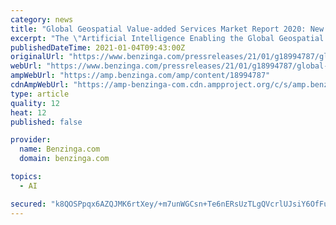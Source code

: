 ```yaml
---
category: news
title: "Global Geospatial Value-added Services Market Report 2020: New Products Integrating AI Models Create Growth Opportunities"
excerpt: "The \"Artificial Intelligence Enabling the Global Geospatial Value-added Services Market\" report has been added"
publishedDateTime: 2021-01-04T09:43:00Z
originalUrl: "https://www.benzinga.com/pressreleases/21/01/g18994787/global-geospatial-value-added-services-market-report-2020-new-products-integrating-ai-models-creat"
webUrl: "https://www.benzinga.com/pressreleases/21/01/g18994787/global-geospatial-value-added-services-market-report-2020-new-products-integrating-ai-models-creat"
ampWebUrl: "https://amp.benzinga.com/amp/content/18994787"
cdnAmpWebUrl: "https://amp-benzinga-com.cdn.ampproject.org/c/s/amp.benzinga.com/amp/content/18994787"
type: article
quality: 12
heat: 12
published: false

provider:
  name: Benzinga.com
  domain: benzinga.com

topics:
  - AI

secured: "k8QOSPpqx6AZQJMK6rtXey/+m7unWGCsn+Te6nERsUzTLgQVcrlUJsiY6OfFuOu2q30JOBcW5DCAjFPB81Q+cA4bPWRZ+Jjc44wuYx44f2cipgbeZV9sMSIlUyrYgWx7T/qNFZ9h0Nkj25F3W6fDoJXdUu6x6jAtuFvLlweF9IbCYWzkOQK6ajDKVMK6GpPxZyWLiA8zaJVseMCsHjtQ+0uGuWsvhkUjwdXQdwCVrFiPjNYSNwO6XY2FW4LN99J3WhjJm16MvC92wMJGc7iwxYhkRscVnKkecigU0YdsDwhvE5vZNr2841qyMqu4wi1yiwU6q6/EelF8ZIqRLcnGORiagMdc8kicENIbkpi/A6Q=;IK4UCs5ujnJklSc7yNXmXw=="
---
```


